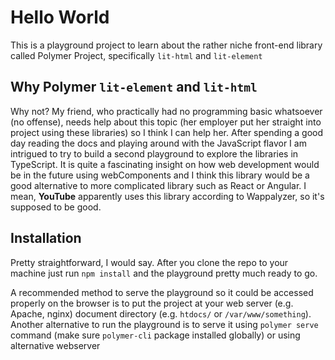 # Hello World
This is a playground project to learn about the rather niche front-end library called Polymer Project, specifically `lit-html` and `lit-element`

## Why Polymer `lit-element` and `lit-html`
Why not? My friend, who practically had no programming basic whatsoever (no offense), needs help about this topic (her employer put her straight into project using these libraries) so I think I can help her. After spending a good day reading the docs and playing around with the JavaScript flavor I am intrigued to try to build a second playground to explore the libraries in TypeScript. It is quite a fascinating insight on how web development would be in the future using webComponents and I think this library would be a good alternative to more complicated library such as React or Angular. I mean, **YouTube** apparently uses this library according to Wappalyzer, so it's supposed to be good.

## Installation
Pretty straightforward, I would say. After you clone the repo to your machine just run `npm install` and the playground pretty much ready to go.

A recommended method to serve the playground so it could be accessed properly on the browser is to put the project at your web server (e.g. Apache, nginx) document directory (e.g. `htdocs/` or `/var/www/something`). Another alternative to run the playground is to serve it using `polymer serve` command (make sure `polymer-cli` package installed globally) or using alternative webserver

